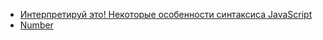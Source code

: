 - [Интерпретируй это! Некоторые особенности синтаксиса JavaScript](http://lastw.github.io/talks/javascript-syntax/)
- [Number](http://lastw.github.io/talks/number/)

